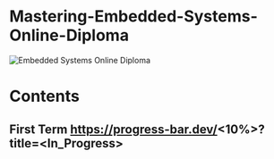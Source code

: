 # Mastering-Embedded-Systems-Online-Diploma
![Embedded Systems Online Diploma](https://github.com/Medosha22/Mastering-Embedded-Systems-Online-Diploma/assets/125259963/7acb58f6-00c9-45a6-99fb-b39824cd0452)
<br />
# Contents
## First Term  https://progress-bar.dev/<10%>?title=<In_Progress>
<div
  role="progressbar"
  aria-hidden={!active}
  aria-valuetext={active ? "Loading" : undefined}
  className="fixed inset-x-0 top-0 z-50 h-1 animate-pulse"
>
  <div
    className={cx(
      "h-full bg-gradient-to-r from-blue-500 to-cyan-500 transition-all duration-500 ease-in-out",
      active ? "w-full" : "w-0 opacity-0 transition-none"
    )}
  />
</div>
